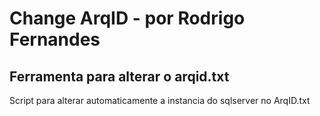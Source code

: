 # Change ArqID - por Rodrigo Fernandes
## Ferramenta para alterar o arqid.txt

Script para alterar automaticamente a instancia do sqlserver no ArqID.txt